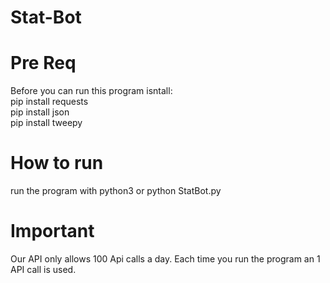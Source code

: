 # Stat-Bot

# Pre Req
Before you can run this program isntall: <br/>
pip install requests <br/>
pip install json <br/>
pip install tweepy <br/>

# How to run
run the program with python3 or python StatBot.py

# Important
Our API only allows 100 Api calls a day. Each time you run the program an 1 API call is used.
